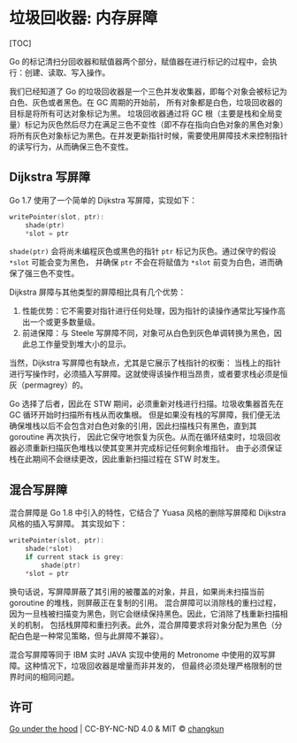 # 垃圾回收器: 内存屏障

[TOC]

Go 的标记清扫分回收器和赋值器两个部分，赋值器在进行标记的过程中，会执行：创建、读取、写入操作。

我们已经知道了 Go 的垃圾回收器是一个三色并发收集器，即每个对象会被标记为白色、灰色或者黑色。在 GC 周期的开始前，
所有对象都是白色，垃圾回收器的目标是将所有可达对象标记为黑。
垃圾回收器通过将 GC 根（主要是栈和全局变量）标记为灰色然后尽力在满足三色不变性（即不存在指向白色对象的黑色对象）
将所有灰色对象标记为黑色。在并发更新指针时候，需要使用屏障技术来控制指针的读写行为，从而确保三色不变性。

## Dijkstra 写屏障

Go 1.7 使用了一个简单的 Dijkstra 写屏障，实现如下：

```go
writePointer(slot, ptr):
    shade(ptr)
    *slot = ptr
```

`shade(ptr)` 会将尚未编程灰色或黑色的指针 `ptr` 标记为灰色。通过保守的假设 `*slot` 可能会变为黑色，
并确保 `ptr` 不会在将赋值为 `*slot` 前变为白色，进而确保了强三色不变性。

Dijkstra 屏障与其他类型的屏障相比具有几个优势：

1. 性能优势：它不需要对指针进行任何处理，因为指针的读操作通常比写操作高出一个或更多数量级。
2. 前进保障：与 Steele 写屏障不同，对象可从白色到灰色单调转换为黑色，因此总工作量受到堆大小的显示。

当然，Dijkstra 写屏障也有缺点，尤其是它展示了栈指针的权衡：
当栈上的指针进行写操作时，必须插入写屏障。这就使得该操作相当昂贵，或者要求栈必须是恒灰（permagrey）的。

Go 选择了后者，因此在 STW 期间，必须重新对栈进行扫描。垃圾收集器首先在 GC 循环开始时扫描所有栈从而收集根。
但是如果没有栈的写屏障，我们便无法确保堆栈以后不会包含对白色对象的引用，因此扫描栈只有黑色，直到其 goroutine 再次执行，
因此它保守地恢复为灰色。从而在循环结束时，垃圾回收器必须重新扫描灰色堆栈以使其变黑并完成标记任何剩余堆指针。
由于必须保证栈在此期间不会继续更改，因此重新扫描过程在 STW 时发生。

## 混合写屏障

混合屏障是 Go 1.8 中引入的特性，它结合了 Yuasa 风格的删除写屏障和 Dijkstra 风格的插入写屏障。
其实现如下：

```go
writePointer(slot, ptr):
    shade(*slot)
    if current stack is grey:
        shade(ptr)
    *slot = ptr
```

换句话说，写屏障屏蔽了其引用的被覆盖的对象，并且，如果尚未扫描当前 goroutine 的堆栈，则屏蔽正在复制的引用。
混合屏障可以消除栈的重扫过程，因为一旦栈被扫描变为黑色，则它会继续保持黑色。因此，它消除了栈重新扫描相关的机制，
包括栈屏障和重扫列表。此外，混合屏障要求将对象分配为黑色（分配白色是一种常见策略，但与此屏障不兼容）。

混合写屏障等同于 IBM 实时 JAVA 实现中使用的 Metronome 中使用的双写屏障。这种情况下，垃圾回收器是增量而非并发的，
但最终必须处理严格限制的世界时间的相同问题。

## 许可

[Go under the hood](https://github.com/changkun/go-under-the-hood) | CC-BY-NC-ND 4.0 & MIT &copy; [changkun](https://changkun.de)
